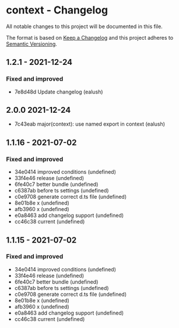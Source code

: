# context - Changelog

All notable changes to this project will be documented in this file.

The format is based on [Keep a Changelog](http://keepachangelog.com/en/1.0.0/) and this project adheres to [Semantic Versioning](http://semver.org/spec/v2.0.0.html).

## 1.2.1 - 2021-12-24
### Fixed and improved
- 7e8d48d  Update changelog (ealush)

## 2.0.0 2021-12-24

- 7c43eab major(context): use named export in context (ealush)

## 1.1.16 - 2021-07-02

### Fixed and improved

- 34e0414 improved conditions (undefined)
- 33f4e46 release (undefined)
- 6fe40c7 better bundle (undefined)
- c6387ab before ts settings (undefined)
- c0e9708 generate correct d.ts file (undefined)
- 8e01b8e x (undefined)
- afb3960 x (undefined)
- e0a8463 add changelog support (undefined)
- cc46c38 current (undefined)

## 1.1.15 - 2021-07-02

### Fixed and improved

- 34e0414 improved conditions (undefined)
- 33f4e46 release (undefined)
- 6fe40c7 better bundle (undefined)
- c6387ab before ts settings (undefined)
- c0e9708 generate correct d.ts file (undefined)
- 8e01b8e x (undefined)
- afb3960 x (undefined)
- e0a8463 add changelog support (undefined)
- cc46c38 current (undefined)
